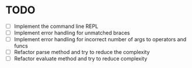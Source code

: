 # TODO

- [ ] Implement the command line REPL
- [ ] Implement error handling for unmatched braces
- [ ] Implement error handling for incorrect number of args to operators and funcs
- [ ] Refactor parse method and try to reduce the complexity
- [ ] Refactor evaluate method and try to reduce complexity
